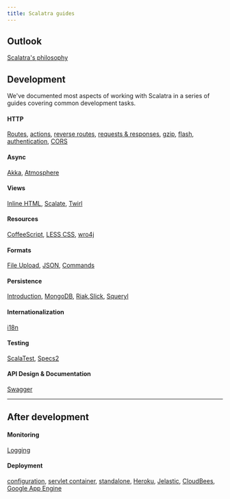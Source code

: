 ```yaml
---
title: Scalatra guides
---
```


## Outlook

[Scalatra's philosophy](scalatra-philosophy.html)

## Development

  We've documented most aspects of working with Scalatra in a series of guides
  covering common development tasks.

#### HTTP

[Routes](http/routes.html), [actions](http/actions.html), [reverse routes](http/reverse-routes.html), [requests & responses](http/requests-and-responses.html), [gzip](http/gzip.html), [flash](http/flash.html), [authentication](http/authentication.html), [CORS](web-services/cors.html)

#### Async
[Akka](async/akka.html), [Atmosphere](async/atmosphere.html)

#### Views
[Inline HTML](views/inline-html.html), [Scalate](views/scalate.html),
[Twirl](views/twirl.html)

#### Resources
[CoffeeScript](resources/coffeescript.html), [LESS CSS](resources/less-css.html),
[wro4j](resources/wro4j.html)

#### Formats
[File Upload](formats/upload.html), [JSON](formats/json.html), [Commands](formats/commands.html)

#### Persistence
[Introduction](persistence/introduction.html), [MongoDB](persistence/mongodb.html), [Riak](persistence/riak.html),[Slick](persistence/slick.html), [Squeryl](persistence/squeryl.html)

#### Internationalization
[i18n](internationalization.html)

#### Testing
[ScalaTest](testing/scalatest.html), [Specs2](testing/specs2.html)

#### API Design & Documentation
[Swagger](swagger.html)

<hr />

## After development

#### Monitoring
[Logging](monitoring/logging.html)

#### Deployment
[configuration](deployment/configuration.html),
[servlet container](deployment/servlet-container.html),
[standalone](deployment/standalone.html),
[Heroku](deployment/heroku.html), [Jelastic](deployment/jelastic.html),
[CloudBees](deployment/cloudbees.html),
[Google App Engine](deployment/google-app-engine.html)
